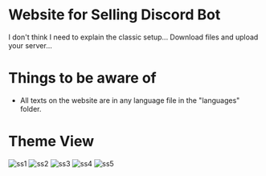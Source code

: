 
# Website for Selling Discord Bot 
I don't think I need to explain the classic setup... Download files and upload your server...

 
# Things to be aware of
* All texts on the website are in any language file in the "languages" folder.


# Theme View
![ss1](https://user-images.githubusercontent.com/68655812/103277710-b5662300-49da-11eb-8777-d3e2b0d46446.png)
![ss2](https://user-images.githubusercontent.com/68655812/103277715-b6975000-49da-11eb-9ce2-6867ea6caaf6.png)
![ss3](https://user-images.githubusercontent.com/68655812/103277717-b72fe680-49da-11eb-9456-34cb006fc02b.png)
![ss4](https://user-images.githubusercontent.com/68655812/103277720-b72fe680-49da-11eb-84e0-56d58982224a.png)
![ss5](https://user-images.githubusercontent.com/68655812/103277723-b8f9aa00-49da-11eb-8852-6870b4e8e4ca.png)

